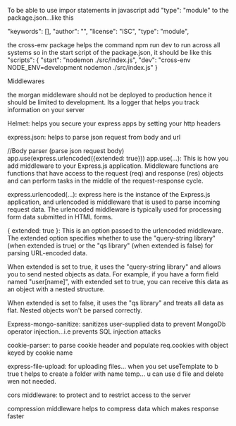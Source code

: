 To be able to use impor statements in javascript add "type": "module" to the package.json...like this

"keywords": [],
  "author": "",
  "license": "ISC",
  "type": "module",


the cross-env package helps the command npm run dev to run across all systems
so in the start script of the package.json, it should be like this
"scripts": {
    "start": "nodemon ./src/index.js",
    "dev": "cross-env NODE_ENV=development nodemon ./src/index.js"
  } 


Middlewares

the morgan middleware should not be deployed to production hence it should be limited to development. Its a logger that helps you track information on your server

Helmet: helps you secure your express apps by setting your http headers 

express.json: helps to parse json request from body and url

//Body parser (parse json request body)
app.use(express.urlencoded({extended: true}))
app.use(...): This is how you add middleware to your Express.js application. Middleware functions are functions that have access to the request (req) and response (res) objects and can perform tasks in the middle of the request-response cycle.

express.urlencoded(...): express here is the instance of the Express.js application, and urlencoded is middleware that is used to parse incoming request data. The urlencoded middleware is typically used for processing form data submitted in HTML forms.

{ extended: true }: This is an option passed to the urlencoded middleware. The extended option specifies whether to use the "query-string library" (when extended is true) or the "qs library" (when extended is false) for parsing URL-encoded data.

When extended is set to true, it uses the "query-string library" and allows you to send nested objects as data. For example, if you have a form field named "user[name]", with extended set to true, you can receive this data as an object with a nested structure.

When extended is set to false, it uses the "qs library" and treats all data as flat. Nested objects won't be parsed correctly.

Express-mongo-sanitize: sanitizes user-supplied data to prevent MongoDb operator injection...i.e prevents SQL injection attacks

cookie-parser: to parse cookie header and populate req.cookies with object keyed by cookie name

express-file-upload: for uploading files...
when you set useTemplate to b true t helps to create a folder with  name temp... u can use d file and delete wen not needed.

cors middleware: to protect and to restrict access to the server

compression middleware helps to compress data which makes response faster